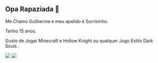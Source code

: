 ## Opa Rapaziada 👋

Me Chamo Guilherme e meu apelido é Sorrisinho. 

Tenho 15 anos.

Gosto de Jogar Minecraft e Hollow Knight ou qualquer Jogo Estilo Dark Souls .

![](https://media1.tenor.com/m/_pSTChwI1mcAAAAd/dbz-goku.gif)
![](https://media1.tenor.com/m/DuEo__MTX20AAAAC/tyrantrum-dragon.gif)
